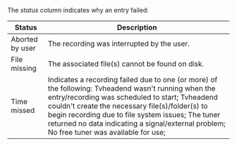 The *status* column indicates why an entry failed:

Status           | Description 
-----------------|---------------------------------------------------------- 
Aborted by user  | The recording was interrupted by the user. 
File missing     | The associated file(s) cannot be found on disk.
Time missed      | Indicates a recording failed due to one (or more) of the following: Tvheadend wasn't running when the entry/recording was scheduled to start; Tvheadend couldn't create the necessary file(s)/folder(s) to begin recording due to file system issues; The tuner returned no data indicating a signal/external problem; No free tuner was available for use;
